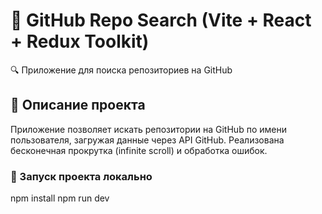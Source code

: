 # 🚀 GitHub Repo Search (Vite + React + Redux Toolkit)

🔍 Приложение для поиска репозиториев на GitHub


## 📢 Описание проекта

Приложение позволяет искать репозитории на GitHub по имени пользователя, загружая данные через API GitHub.
Реализована бесконечная прокрутка (infinite scroll) и обработка ошибок.


### 🚀 Запуск проекта локально

npm install
npm run dev